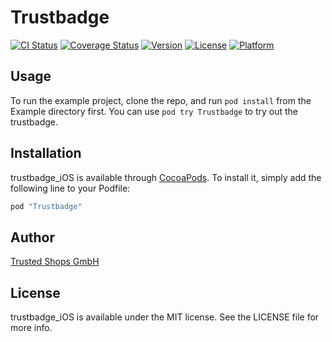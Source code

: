 # Trustbadge

[![CI Status](https://travis-ci.org/trustedshops/trustbadge_iOS.svg?branch=master)](https://travis-ci.org/trustedshops/trustbadge_iOS)
[![Coverage Status](https://coveralls.io/repos/trustedshops/trustbadge_iOS/badge.svg?branch=master&service=github)](https://coveralls.io/github/trustedshops/trustbadge_iOS?branch=master)
[![Version](https://img.shields.io/cocoapods/v/trustbadge_iOS.svg?style=flat)](http://cocoapods.org/pods/trustbadge_iOS)
[![License](https://img.shields.io/cocoapods/l/trustbadge_iOS.svg?style=flat)](http://cocoapods.org/pods/trustbadge_iOS)
[![Platform](https://img.shields.io/cocoapods/p/trustbadge_iOS.svg?style=flat)](http://cocoapods.org/pods/trustbadge_iOS)

## Usage

To run the example project, clone the repo, and run `pod install` from the Example directory first. You can use `pod try Trustbadge` to try out the trustbadge.

## Installation

trustbadge_iOS is available through [CocoaPods](http://cocoapods.org). To install
it, simply add the following line to your Podfile:

```ruby
pod "Trustbadge"
```

## Author

[Trusted Shops GmbH](http://www.trustedshops.com)

## License

trustbadge_iOS is available under the MIT license. See the LICENSE file for more info.
